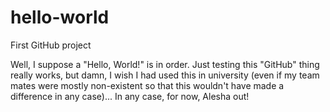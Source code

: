 # hello-world
First GitHub project

Well, I suppose a "Hello, World!" is in order. 
Just testing this "GitHub" thing really works, but damn, I wish I had used this in university (even if my team mates were mostly non-existent so that this wouldn't have made a difference in any case)... 
In any case, for now, Alesha out!
